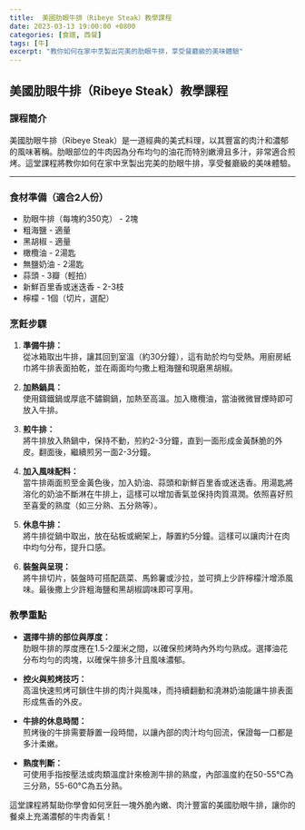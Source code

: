 ```yaml
---
title:  美國肋眼牛排（Ribeye Steak）教學課程
date: 2023-03-13 19:00:00 +0800
categories: [食譜, 西餐]
tags: [牛] 
excerpt: "教你如何在家中烹製出完美的肋眼牛排，享受餐廳級的美味體驗"
---
```


## 美國肋眼牛排（Ribeye Steak）教學課程

### 課程簡介
美國肋眼牛排（Ribeye Steak）是一道經典的美式料理，以其豐富的肉汁和濃郁的風味著稱。肋眼部位的牛肉因為分布均勻的油花而特別嫩滑且多汁，非常適合煎烤。這堂課程將教你如何在家中烹製出完美的肋眼牛排，享受餐廳級的美味體驗。

---

### 食材準備（適合2人份）  
- 肋眼牛排（每塊約350克） - 2塊  
- 粗海鹽 - 適量  
- 黑胡椒 - 適量  
- 橄欖油 - 2湯匙  
- 無鹽奶油 - 2湯匙  
- 蒜頭 - 3瓣（輕拍）  
- 新鮮百里香或迷迭香 - 2-3枝  
- 檸檬 - 1個（切片，選配）

### 烹飪步驟

1. **準備牛排：**  
   從冰箱取出牛排，讓其回到室溫（約30分鐘），這有助於均勻受熱。用廚房紙巾將牛排表面拍乾，並在兩面均勻撒上粗海鹽和現磨黑胡椒。

2. **加熱鍋具：**  
   使用鑄鐵鍋或厚底不鏽鋼鍋，加熱至高溫。加入橄欖油，當油微微冒煙時即可放入牛排。

3. **煎牛排：**  
   將牛排放入熱鍋中，保持不動，煎約2-3分鐘，直到一面形成金黃酥脆的外皮。翻面後，繼續煎另一面2-3分鐘。

4. **加入風味配料：**  
   當牛排兩面煎至金黃色後，加入奶油、蒜頭和新鮮百里香或迷迭香。用湯匙將溶化的奶油不斷淋在牛排上，這樣可以增加香氣並保持肉質濕潤。依照喜好煎至喜愛的熟度（如三分熟、五分熟等）。

5. **休息牛排：**  
   將牛排從鍋中取出，放在砧板或網架上，靜置約5分鐘。這樣可以讓肉汁在肉中均勻分布，提升口感。

6. **裝盤與呈現：**  
   將牛排切片，裝盤時可搭配蔬菜、馬鈴薯或沙拉，並可擠上少許檸檬汁增添風味。最後撒上少許粗海鹽和黑胡椒調味即可享用。

### 教學重點
- **選擇牛排的部位與厚度：**  
  肋眼牛排的厚度應在1.5-2厘米之間，以確保煎烤時內外均勻熟成。選擇油花分布均勻的肉塊，以確保牛排多汁且風味濃郁。

- **控火與煎烤技巧：**  
  高溫快速煎烤可鎖住牛排的肉汁與風味，而持續翻動和澆淋奶油能讓牛排表面形成焦香的外皮。

- **牛排的休息時間：**  
  煎烤後的牛排需要靜置一段時間，以讓內部的肉汁均勻回流，保證每一口都是多汁柔嫩。

- **熟度判斷：**  
  可使用手指按壓法或肉類溫度計來檢測牛排的熟度，內部溫度約在50-55°C為三分熟，55-60°C為五分熟。

這堂課程將幫助你學會如何烹飪一塊外脆內嫩、肉汁豐富的美國肋眼牛排，讓你的餐桌上充滿濃郁的牛肉香氣！
